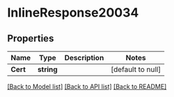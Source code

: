 # InlineResponse20034

## Properties
Name | Type | Description | Notes
------------ | ------------- | ------------- | -------------
**Cert** | **string** |  | [default to null]

[[Back to Model list]](../README.md#documentation-for-models) [[Back to API list]](../README.md#documentation-for-api-endpoints) [[Back to README]](../README.md)

